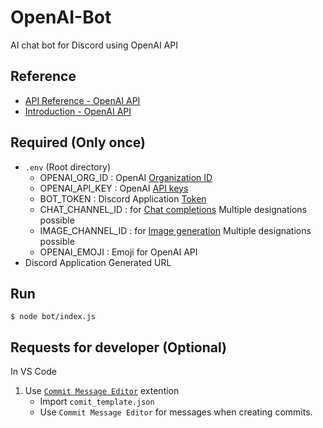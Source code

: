 # OpenAI-Bot

AI chat bot for Discord using OpenAI API

## Reference

- [API Reference - OpenAI API](https://platform.openai.com/docs/api-reference/introduction)
- [Introduction - OpenAI API](https://platform.openai.com/docs/introduction)

## Required (Only once)

- `.env` (Root directory)
  - OPENAI_ORG_ID : OpenAI [Organization ID](https://platform.openai.com/account/organization)
  - OPENAI_API_KEY : OpenAI [API keys](https://platform.openai.com/account/api-keys)
  - BOT_TOKEN : Discord Application [Token](https://discord.com/developers/applications)
  - CHAT_CHANNEL_ID : for [Chat completions](https://platform.openai.com/docs/guides/chat/introduction)
    Multiple designations possible
  - IMAGE_CHANNEL_ID : for [Image generation](https://platform.openai.com/docs/guides/images/language-specific-tips)
    Multiple designations possible
  - OPENAI_EMOJI : Emoji for OpenAI API
- Discord Application Generated URL

## Run

```shell-session
$ node bot/index.js
```

## Requests for developer (Optional)

In VS Code

1. Use [`Commit Message Editor`](https://marketplace.visualstudio.com/items?itemName=adam-bender.commit-message-editor) extention
   - Import `comit_template.json`
   - Use `Commit Message Editor` for messages when creating commits.
